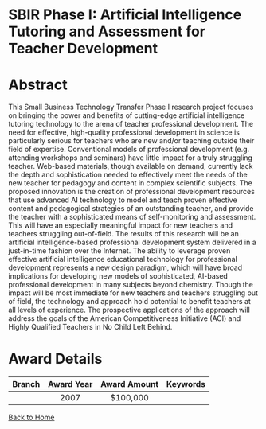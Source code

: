 
SBIR Phase I: Artificial Intelligence Tutoring and Assessment for Teacher Development
=====================================================================================

# Abstract


This Small Business Technology Transfer Phase I research project focuses on bringing the power and benefits of cutting-edge artificial intelligence tutoring technology to the arena of teacher professional development. The need for effective, high-quality professional development in science is particularly serious for teachers who are new and/or teaching outside their field of expertise. Conventional models of professional development (e.g. attending workshops and seminars) have little impact for a truly struggling teacher. Web-based materials, though available on demand, currently lack the depth and sophistication needed to effectively meet the needs of the new teacher for pedagogy and content in complex scientific subjects. The proposed innovation is the creation of professional development resources that use advanced AI technology to model and teach proven effective content and pedagogical strategies of an outstanding teacher, and provide the teacher with a sophisticated means of self-monitoring and assessment. This will have an especially meaningful impact for new teachers and teachers struggling out-of-field.  The results of this research will be an artificial intelligence-based professional development system delivered in a just-in-time fashion over the Internet. The ability to leverage proven effective artificial intelligence educational technology for professional development represents a new design paradigm, which will have broad implications for developing new models of sophisticated, AI-based professional development in many subjects beyond chemistry. Though the impact will be most immediate for new teachers and teachers struggling out of field, the technology and approach hold potential to benefit teachers at all levels of experience. The prospective applications of the approach will address the goals of the American Competitiveness Initiative (ACI) and Highly Qualified Teachers in No Child Left Behind.  

# Award Details

|Branch|Award Year|Award Amount|Keywords|
| :---: | :---: | :---: | :---: |
||2007|$100,000||
  
  


[Back to Home](https://github.com/chrischow/dod_sbir_awards/JT/#89)